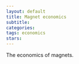 ```yaml
---
layout: default
title: Magnet economics
subtitle:
categories:
tags: economics
stars:
---
```


The economics of magnets.